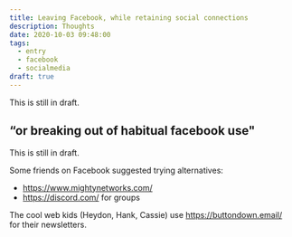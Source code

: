 ```yaml
---
title: Leaving Facebook, while retaining social connections
description: Thoughts
date: 2020-10-03 09:48:00
tags:
  - entry
  - facebook
  - socialmedia
draft: true
---
```

This is still in draft.

“or breaking out of habitual facebook use"
---

This is still in draft.

Some friends on Facebook suggested trying alternatives:
- https://www.mightynetworks.com/
- https://discord.com/ for groups

The cool web kids (Heydon, Hank, Cassie) use https://buttondown.email/ for their newsletters.
